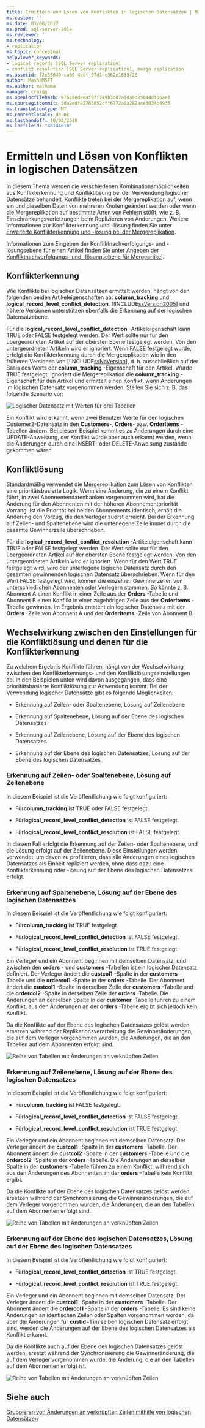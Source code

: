 ```yaml
---
title: Ermitteln und Lösen von Konflikten in logischen Datensätzen | Microsoft-Dokumentation
ms.custom: ''
ms.date: 03/06/2017
ms.prod: sql-server-2014
ms.reviewer: ''
ms.technology:
- replication
ms.topic: conceptual
helpviewer_keywords:
- logical records [SQL Server replication]
- conflict resolution [SQL Server replication], merge replication
ms.assetid: f2e55040-ca69-4ccf-97d1-c362e1633f26
author: MashaMSFT
ms.author: mathoma
manager: craigg
ms.openlocfilehash: 97678edeeaf9ff749b3dd7a1da9d25044d106ae1
ms.sourcegitcommit: 3da2edf82763852cff6772a1a282ace3034b4936
ms.translationtype: MT
ms.contentlocale: de-DE
ms.lasthandoff: 10/02/2018
ms.locfileid: "48144610"
---
```

# <a name="detecting-and-resolving-conflicts-in-logical-records"></a>Ermitteln und Lösen von Konflikten in logischen Datensätzen
  In diesem Thema werden die verschiedenen Kombinationsmöglichkeiten aus Konflikterkennung und Konfliktlösung bei der Verwendung logischer Datensätze behandelt. Konflikte treten bei der Mergereplikation auf, wenn ein und dieselben Daten von mehreren Knoten geändert werden oder wenn die Mergereplikation auf bestimmte Arten von Fehlern stößt, wie z. B. Einschränkungsverletzungen beim Replizieren von Änderungen. Weitere Informationen zur Konflikterkennung und -lösung finden Sie unter [Erweiterte Konflikterkennung und -lösung bei der Mergereplikation](advanced-merge-replication-conflict-detection-and-resolution.md).  
  
 Informationen zum Eingeben der Konfliktnachverfolgungs- und -lösungsebene für einen Artikel finden Sie unter [Angeben der Konfliktnachverfolgungs- und -lösungsebene für Mergeartikel](../publish/specify-the-conflict-tracking-and-resolution-level-for-merge-articles.md).  
  
## <a name="conflict-detection"></a>Konflikterkennung  
 Wie Konflikte bei logischen Datensätzen ermittelt werden, hängt von den folgenden beiden Artikeleigenschaften ab: **column_tracking** und **logical_record_level_conflict_detection**. [!INCLUDE[ssVersion2005](../../../includes/ssversion2005-md.md)] und höhere Versionen unterstützen ebenfalls die Erkennung auf der logischen Datensatzebene.  
  
 Für die **logical_record_level_conflict_detection** -Artikeleigenschaft kann TRUE oder FALSE festgelegt werden. Der Wert sollte nur für den übergeordneten Artikel auf der obersten Ebene festgelegt werden. Von den untergeordneten Artikeln wird er ignoriert. Wenn FALSE festgelegt wurde, erfolgt die Konflikterkennung durch die Mergereplikation wie in den früheren Versionen von [!INCLUDE[ssNoVersion](../../../includes/ssnoversion-md.md)], d. h. ausschließlich auf der Basis des Werts der **column_tracking** -Eigenschaft für den Artikel. Wurde TRUE festgelegt, ignoriert die Mergereplikation die **column_tracking** -Eigenschaft für den Artikel und ermittelt einen Konflikt, wenn Änderungen im logischen Datensatz vorgenommen werden. Stellen Sie sich z. B. das folgende Szenario vor:  
  
 ![Logischer Datensatz mit Werten für drei Tabellen](../media/logical-records-05.gif "Three table logical record with values")  
  
 Ein Konflikt wird erkannt, wenn zwei Benutzer Werte für den logischen Customer2-Datensatz in den **Customers**-, **Orders**- bzw. **OrderItems** -Tabellen ändern. Bei diesem Beispiel kommt es zu Änderungen durch eine UPDATE-Anweisung, der Konflikt würde aber auch erkannt werden, wenn die Änderungen durch eine INSERT- oder DELETE-Anweisung zustande gekommen wären.  
  
## <a name="conflict-resolution"></a>Konfliktlösung  
 Standardmäßig verwendet die Mergereplikation zum Lösen von Konflikten eine prioritätsbasierte Logik. Wenn eine Änderung, die zu einem Konflikt führt, in zwei Abonnentendatenbanken vorgenommen wird, hat die Änderung für den Abonnenten mit der höheren Abonnementpriorität Vorrang. Ist die Priorität bei beiden Abonnements identisch, erhält die Änderung den Vorzug, die den Verleger zuerst erreicht. Bei der Erkennung auf Zeilen- und Spaltenebene wird die unterlegene Zeile immer durch die gesamte Gewinnerzeile überschrieben.  
  
 Für die **logical_record_level_conflict_resolution** -Artikeleigenschaft kann TRUE oder FALSE festgelegt werden. Der Wert sollte nur für den übergeordneten Artikel auf der obersten Ebene festgelegt werden. Von den untergeordneten Artikeln wird er ignoriert. Wenn für den Wert TRUE festgelegt wird, wird der unterlegene logische Datensatz durch den gesamten gewinnenden logischen Datensatz überschrieben. Wenn für den Wert FALSE festgelegt wird, können die einzelnen Gewinnerzeilen von unterschiedlichen Abonnenten oder Verlegern stammen. So könnte z. B. Abonnent A einen Konflikt in einer Zeile aus der **Orders** -Tabelle und Abonnent B einen Konflikt in einer zugehörigen Zeile aus der **OrderItems** -Tabelle gewinnen. Im Ergebnis entsteht ein logischer Datensatz mit der **Orders** -Zeile von Abonnent A und der **OrderItems** -Zeile von Abonnent B.  
  
## <a name="interaction-of-conflict-resolution-and-detection-settings"></a>Wechselwirkung zwischen den Einstellungen für die Konfliktlösung und denen für die Konflikterkennung  
 Zu welchem Ergebnis Konflikte führen, hängt von der Wechselwirkung zwischen den Konflikterkennungs- und den Konfliktlösungseinstellungen ab. In den Beispielen unten wird davon ausgegangen, dass eine prioritätsbasierte Konfliktlösung zur Anwendung kommt. Bei der Verwendung logischer Datensätze gibt es folgende Möglichkeiten:  
  
-   Erkennung auf Zeilen- oder Spaltenebene, Lösung auf Zeilenebene  
  
-   Erkennung auf Spaltenebene, Lösung auf der Ebene des logischen Datensatzes  
  
-   Erkennung auf Zeilenebene, Lösung auf der Ebene des logischen Datensatzes  
  
-   Erkennung auf der Ebene des logischen Datensatzes, Lösung auf der Ebene des logischen Datensatzes  
  
### <a name="row-or-column-level-detection-row-level-resolution"></a>Erkennung auf Zeilen- oder Spaltenebene, Lösung auf Zeilenebene  
 In diesem Beispiel ist die Veröffentlichung wie folgt konfiguriert:  
  
-   Für**column_tracking** ist TRUE oder FALSE festgelegt.  
  
-   Für**logical_record_level_conflict_detection** ist FALSE festgelegt.  
  
-   Für**logical_record_level_conflict_resolution** ist FALSE festgelegt.  
  
 In diesem Fall erfolgt die Erkennung auf der Zeilen- oder Spaltenebene, und die Lösung erfolgt auf der Zeilenebene. Diese Einstellungen werden verwendet, um davon zu profitieren, dass alle Änderungen eines logischen Datensatzes als Einheit repliziert werden, ohne dass dazu eine Konflikterkennung oder -lösung auf der Ebene des logischen Datensatzes erfolgt.  
  
### <a name="column-level-detection-logical-record-resolution"></a>Erkennung auf Spaltenebene, Lösung auf der Ebene des logischen Datensatzes  
 In diesem Beispiel ist die Veröffentlichung wie folgt konfiguriert:  
  
-   Für**column_tracking** ist TRUE festgelegt.  
  
-   Für**logical_record_level_conflict_detection** ist FALSE festgelegt.  
  
-   Für**logical_record_level_conflict_resolution** ist TRUE festgelegt.  
  
 Ein Verleger und ein Abonnent beginnen mit demselben Datensatz, und zwischen den **orders** - und **customers** -Tabellen ist ein logischer Datensatz definiert. Der Verleger ändert die **custcol1** -Spalte in der **customers** -Tabelle und die **ordercol1** -Spalte in der **orders** -Tabelle. Der Abonnent ändert die **custcol1** -Spalte in derselben Zeile der **customers** -Tabelle und die **ordercol2** -Spalte in derselben Zeile der **orders** -Tabelle. Die Änderungen an derselben Spalte in der **customer** -Tabelle führen zu einem Konflikt, aus den Änderungen an der **orders** -Tabelle ergibt sich jedoch kein Konflikt.  
  
 Da die Konflikte auf der Ebene des logischen Datensatzes gelöst werden, ersetzen während der Replikationsverarbeitung die Gewinneränderungen, die auf dem Verleger vorgenommen wurden, die Änderungen, die an den Tabellen auf dem Abonnenten erfolgt sind.  
  
 ![Reihe von Tabellen mit Änderungen an verknüpften Zeilen](../media/logical-records-06.gif "Series of tables showing changes to related rows")  
  
### <a name="row-level-detection-logical-record-resolution"></a>Erkennung auf Zeilenebene, Lösung auf der Ebene des logischen Datensatzes  
 In diesem Beispiel ist die Veröffentlichung wie folgt konfiguriert:  
  
-   Für**column_tracking** ist FALSE festgelegt.  
  
-   Für**logical_record_level_conflict_detection** ist FALSE festgelegt.  
  
-   Für**logical_record_level_conflict_resolution** ist TRUE festgelegt.  
  
 Ein Verleger und ein Abonnent beginnen mit demselben Datensatz. Der Verleger ändert die **custcol1** -Spalte in der **customers** -Tabelle. Der Abonnent ändert die **custcol2** -Spalte in der **customers** -Tabelle und die **ordercol2** -Spalte in der **orders** -Tabelle. Die Änderungen an derselben Spalte in der **customers** -Tabelle führen zu einem Konflikt, während sich aus den Änderungen des Abonnenten an der **orders** -Tabelle kein Konflikt ergibt.  
  
 Da die Konflikte auf der Ebene des logischen Datensatzes gelöst werden, ersetzen während der Synchronisierung die Gewinneränderungen, die auf dem Verleger vorgenommen wurden, die Änderungen, die an den Tabellen auf dem Abonnenten erfolgt sind.  
  
 ![Reihe von Tabellen mit Änderungen an verknüpften Zeilen](../media/logical-records-07.gif "Series of tables showing changes to related rows")  
  
### <a name="logical-record-detection-logical-record-resolution"></a>Erkennung auf der Ebene des logischen Datensatzes, Lösung auf der Ebene des logischen Datensatzes  
 In diesem Beispiel ist die Veröffentlichung wie folgt konfiguriert:  
  
-   Für**logical_record_level_conflict_detection** ist TRUE festgelegt.  
  
-   Für**logical_record_level_conflict_resolution** ist TRUE festgelegt.  
  
 Ein Verleger und ein Abonnent beginnen mit demselben Datensatz. Der Verleger ändert die **custcol1** -Spalte in der **customers** -Tabelle. Der Abonnent ändert die **ordercol1** -Spalte in der **orders** -Tabelle. Es sind keine Änderungen an identischen Zeilen oder Spalten vorgenommen worden, da aber die Änderungen für **custid**=1 im selben logischen Datensatz erfolgt sind, werden die Änderungen auf der Ebene des logischen Datensatzes als Konflikt erkannt.  
  
 Da die Konflikte auch auf der Ebene des logischen Datensatzes gelöst werden, ersetzt während der Synchronisierung die Gewinneränderung, die auf dem Verleger vorgenommen wurde, die Änderung, die an den Tabellen auf dem Abonnenten erfolgt ist.  
  
 ![Reihe von Tabellen mit Änderungen an verknüpften Zeilen](../media/logical-records-08.gif "Series of tables showing changes to related rows")  
  
## <a name="see-also"></a>Siehe auch  
 [Gruppieren von Änderungen an verknüpften Zeilen mithilfe von logischen Datensätzen](group-changes-to-related-rows-with-logical-records.md)  
  
  
